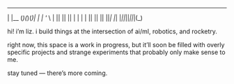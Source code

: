  _      _  _  _  _ 
| |__  (_)(_)(_)| |
| '_ \ | || || || |
| | | || || || ||_|
|_| |_||_||_||_|(_)

hi! i’m liz. i build things at the intersection of ai/ml, robotics, and rocketry.

right now, this space is a work in progress, but it’ll soon be filled with overly specific projects and strange experiments that probably only make sense to me.

stay tuned — there’s more coming.
